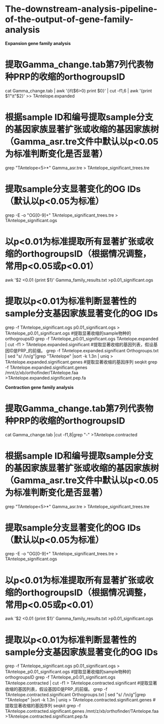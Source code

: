 # The-downstream-analysis-pipeline-of-the-output-of-gene-family-analysis

**Expansion gene family analysis**

# 提取Gamma_change.tab第7列代表物种PRP的收缩的orthogroupsID
cat Gamma_change.tab | awk '{if($6>0) print $0}' | cut -f1,6 | awk '{print $1"\t"$2}' >> TAntelope.expanded
# 根据sample ID和编号提取sample分支的基因家族显著扩张或收缩的基因家族树（Gamma_asr.tre文件中默认以p<0.05为标准判断变化是否显著）
grep "TAntelope<5>\*" Gamma_asr.tre > TAntelope_significant_trees.tre
# 提取sample分支显著变化的OG IDs （默认以p<0.05为标准）
grep -E -o "OG[0-9]+" TAntelope_significant_trees.tre > TAntelope_significant.ogs
# 以p<0.01为标准提取所有显著扩张或收缩的orthogroupsID（根据情况调整，常用p<0.05或p<0.01）
awk '$2 <0.01 {print $1}' Gamma_family_results.txt >p0.01_significant.ogs
# 提取以p<0.01为标准判断显著性的sample分支基因家族显著变化的OG IDs
grep -f TAntelope_significant.ogs p0.01_significant.ogs > TAntelope_p0.01_significant.ogs
#提取显著收缩的sample物种的orthogroupsID
grep -f TAntelope_p0.01_significant.ogs TAntelope.expanded | cut -f1 > TAntelope.expanded.significant
#提取显著收缩的基因列表，假设基因ID是PRP_的前缀。
grep -f TAntelope.expanded.significant Orthogroups.txt | sed "s/ /\n/g"|grep "TAntelope" |sort -k 1.3n | uniq > TAntelope.expanded.significant.genes
#提取显著收缩的基因序列
seqkit grep -f TAntelope.expanded.significant.genes /mnt/z/xb/orthofinder/TAntelope.faa >TAntelope.expanded.significant.pep.fa

**Contraction gene family analysis**
# 提取Gamma_change.tab第7列代表物种PRP的收缩的orthogroupsID
cat Gamma_change.tab |cut -f1,8|grep "-" >TAntelope.contracted
# 根据sample ID和编号提取sample分支的基因家族显著扩张或收缩的基因家族树（Gamma_asr.tre文件中默认以p<0.05为标准判断变化是否显著）
grep "TAntelope<5>\*" Gamma_asr.tre > TAntelope_significant_trees.tre
# 提取sample分支显著变化的OG IDs （默认以p<0.05为标准）
grep -E -o "OG[0-9]+" TAntelope_significant_trees.tre > TAntelope_significant.ogs
# 以p<0.01为标准提取所有显著扩张或收缩的orthogroupsID（根据情况调整，常用p<0.05或p<0.01）
awk '$2 <0.01 {print $1}' Gamma_family_results.txt >p0.01_significant.ogs
# 提取以p<0.01为标准判断显著性的sample分支基因家族显著变化的OG IDs
grep -f TAntelope_significant.ogs p0.01_significant.ogs > TAntelope_p0.01_significant.ogs
#提取显著收缩的sample物种的orthogroupsID
grep -f TAntelope_p0.01_significant.ogs TAntelope.contracted | cut -f1 > TAntelope.contracted.significant
#提取显著收缩的基因列表，假设基因ID是PRP_的前缀。
grep -f TAntelope.contracted.significant Orthogroups.txt | sed "s/ /\n/g"|grep "TAntelope" |sort -k 1.3n | uniq > TAntelope.contracted.significant.genes
#提取显著收缩的基因序列
seqkit grep -f TAntelope.contracted.significant.genes /mnt/z/xb/orthofinder/TAntelope.faa >TAntelope.contracted.significant.pep.fa
